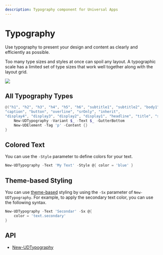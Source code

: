 ```yaml
---
description: Typography component for Universal Apps
---
```


# Typography

Use typography to present your design and content as clearly and efficiently as possible.

Too many type sizes and styles at once can spoil any layout. A typographic scale has a limited set of type sizes that work well together along with the layout grid.

![](<../../../.gitbook/assets/image (83).png>)

## All Typography Types

```powershell
@("h1", "h2", "h3", "h4", "h5", "h6", "subtitle1", "subtitle2", "body1", "body2", 
"caption", "button", "overline", "srOnly", "inherit", 
"display4", "display3", "display2", "display1", "headline", "title", "subheading") | ForEach-Object {
    New-UDTypography -Variant $_ -Text $_ -GutterBottom
    New-UDElement -Tag 'p' -Content {}
}
```

## Colored Text

You can use the `-Style` parameter to define colors for your text.

```powershell
New-UDTypography -Text 'My Text' -Style @{ color = 'blue' }

```

## Theme-based Styling

You can use [theme-based](../../themes/#setting-the-default-theme) styling by using the `-Sx` parameter of `New-UDTypography`. For example, to apply the secondary text color, you can use the following syntax.&#x20;

```powershell
New-UDTypography -Text 'Secondar' -Sx @{
    color = 'text.secondary'
}
```

## API

* [New-UDTypography](https://github.com/ironmansoftware/universal-docs/blob/v5/cmdlets/New-UDTypography.txt)
